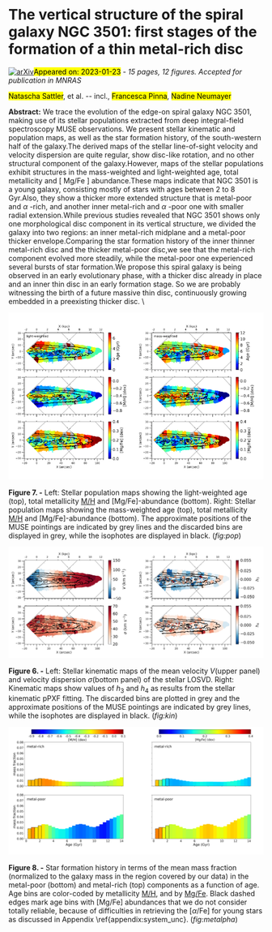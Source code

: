 <div class="macros" style="visibility:hidden;">
$\newcommand{\ensuremath}{}$
$\newcommand{\xspace}{}$
$\newcommand{\object}[1]{\texttt{#1}}$
$\newcommand{\farcs}{{.}''}$
$\newcommand{\farcm}{{.}'}$
$\newcommand{\arcsec}{''}$
$\newcommand{\arcmin}{'}$
$\newcommand{\ion}[2]{#1#2}$
$\newcommand{\textsc}[1]{\textrm{#1}}$
$\newcommand{\hl}[1]{\textrm{#1}}$
$\newcommand{\thebibliography}{\DeclareRobustCommand{\VAN}[3]{##3}\VANthebibliography}$</div>

<div class="macros" style="visibility:hidden;">
$\newcommand{\ensuremath}{}$
$\newcommand{\xspace}{}$
$\newcommand{\object}[1]{\texttt{#1}}$
$\newcommand{\farcs}{{.}''}$
$\newcommand{\farcm}{{.}'}$
$\newcommand{\arcsec}{''}$
$\newcommand{\arcmin}{'}$
$\newcommand{\ion}[2]{#1#2}$
$\newcommand{\textsc}[1]{\textrm{#1}}$
$\newcommand{\hl}[1]{\textrm{#1}}$
$\newcommand{\thebibliography}{\DeclareRobustCommand{\VAN}[3]{##3}\VANthebibliography}$</div>



<div id="title">

# The vertical structure of the spiral galaxy NGC 3501: first stages of the formation of a thin metal-rich disc

</div>
<div id="comments">

[![arXiv](https://img.shields.io/badge/arXiv-2301.09621-b31b1b.svg)](https://arxiv.org/abs/2301.09621)<mark>Appeared on: 2023-01-23</mark> - _15 pages, 12 figures. Accepted for publication in MNRAS_

</div>
<div id="authors">

<mark><mark>Natascha Sattler</mark></mark>, et al. -- incl., <mark><mark>Francesca Pinna</mark></mark>, <mark><mark>Nadine Neumayer</mark></mark>

</div>
<div id="abstract">

**Abstract:** We trace the evolution of the edge-on spiral galaxy NGC 3501, making use of its stellar populations extracted from deep integral-field spectroscopy MUSE observations. We present stellar kinematic and population maps, as well as the star formation history, of the south-western half of the galaxy.The derived maps of the stellar line-of-sight velocity and velocity dispersion are quite regular, show disc-like rotation, and no other structural component of the galaxy.However, maps of the stellar populations exhibit structures in the mass-weighted and light-weighted age, total metallicity and [ Mg/Fe ] abundance.These maps indicate that NGC 3501 is a young galaxy, consisting mostly of stars with ages between 2 to 8 Gyr.Also, they show a thicker more extended structure that is metal-poor and $\alpha$ -rich, and another inner metal-rich and $\alpha$ -poor one with smaller radial extension.While previous studies revealed that NGC 3501 shows only one morphological disc component in its vertical structure, we divided the galaxy into two regions: an inner metal-rich midplane and a metal-poor thicker envelope.Comparing the star formation history of the inner thinner metal-rich disc and the thicker metal-poor disc,we see that the metal-rich component evolved more steadily, while the metal-poor one experienced several bursts of star formation.We propose this spiral galaxy is being observed in an early evolutionary phase, with a thicker disc already in place and an inner thin disc in an early formation stage. So we are probably witnessing the birth of a future massive thin disc, continuously growing embedded in a preexisting thicker disc. \

</div>

<div id="div_fig1">

<img src="tmp_2301.09621/./plots/pop_lw.png" alt="Fig7.1" width="50%"/><img src="tmp_2301.09621/./plots/pop_mw.png" alt="Fig7.2" width="50%"/>

**Figure 7. -** Left: Stellar population maps showing the light-weighted age (top), total metallicity [M/H](middle) and [Mg/Fe]-abundance (bottom). Right: Stellar population maps showing the mass-weighted age (top), total metallicity [M/H](middle) and [Mg/Fe]-abundance (bottom). The approximate positions of the MUSE pointings are indicated by grey lines and the discarded bins are displayed in grey, while the isophotes are displayed in black.
     (*fig:pop*)

</div>
<div id="div_fig2">

<img src="tmp_2301.09621/./plots/V_sigma.png" alt="Fig6.1" width="50%"/><img src="tmp_2301.09621/./plots/h3_h4.png" alt="Fig6.2" width="50%"/>

**Figure 6. -** Left: Stellar kinematic maps of the mean velocity $V$(upper panel) and velocity dispersion $\sigma$(bottom panel) of the stellar LOSVD. Right: Kinematic maps show values of $h_3$ and $h_4$ as results from the stellar kinematic pPXF fitting. The discarded bins are plotted in grey and the approximate positions of the MUSE pointings are indicated by grey lines, while the isophotes are displayed in black.
     (*fig:kin*)

</div>
<div id="div_fig3">

<img src="tmp_2301.09621/./plots/met.png" alt="Fig8.1" width="50%"/><img src="tmp_2301.09621/./plots/alpha.png" alt="Fig8.2" width="50%"/>

**Figure 8. -** Star formation history in terms of the mean mass fraction (normalized to the galaxy mass in the region covered by our data) in the metal-poor (bottom) and metal-rich (top) components as a function of age. Age bins are color-coded by metallicity [M/H](left), and by [Mg/Fe](right). Black dashed edges mark age bins with [Mg/Fe] abundances that we do not consider totally reliable, because of difficulties in retrieving the [$\alpha$/Fe] for young stars as discussed in Appendix \ref{appendix:system_unc}.
     (*fig:metalpha*)

</div>